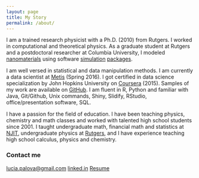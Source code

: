 ```yaml
---
layout: page
title: My Story
permalink: /about/
---
```


I am a trained research physicist with a Ph.D. (2010) from Rutgers. I worked in computational and theoretical physics. 
As a graduate student at Rutgers and a postdoctoral researcher at Columbia University, I modeled 
[nanomaterials](http://science.sciencemag.org/content/333/6045/999.abstract)
using software [simulation](https://www.vasp.at/) [packages](http://www.quantum-espresso.org/).
<!-- I collaborated with other scientists, presented at conferences and published my work in top peer-reviewed journals.-->

I am well versed in statistical and data manipulation methods. I am currently a data scientist at 
[Metis](http://www.thisismetis.com/) (Spring 2016). I got certified in data science specialization by John Hopkins University on [Coursera](https://www.coursera.org/account/accomplishments/specialization/certificate/LL4BR8M6KAGX) (2015). Samples of my work are available on [GitHub](https://github.com/lpalova).
I am fluent in R, Python and familiar with Java, Git/Github, Unix commands, Shiny, Slidify, RStudio, office/presentation software, SQL.

I have a passion for the field of education. I have been teaching physics, chemistry and math classes and worked with talented high school students since 2001. I taught undergraduate math, financial math and statistics at [NJIT](http://www.njit.edu/), undergraduate physics at [Rutgers](http://www.rutgers.edu/), and I have experience teaching high school calculus, physics and chemistry.
<!--I have full responsibility for managing and running my classes. I am in charge of creating syllabi, exam questions and teaching materials, grading, and working with classroom presentation equipment.-->

### Contact me

[lucia.palova@gmail.com](mailto:email@domain.com)
[linked.in](https://www.linkedin.com/in/luciapalova)
[Resume](/Resume_Lucia_Palova.pdf)
